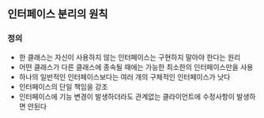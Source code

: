 ## 인터페이스 분리의 원칙

### 정의
- 한 클래스는 자신이 사용하지 않는 인터페이스는 구현하지 말아야 한다는 원리
- 어떤 클래스가 다른 클래스에 종속될 때에는 가능한 최소한의 인터페이스만을 사용
- 하나의 일반적인 인터페이스보다는 여러 개의 구체적인 인터페이스가 낫다
- 인터페이스의 단일 책임을 강조
- 인터페이스에 기능 변경이 발생하더라도 관계없는 클라이언트에 수정사항이 발생하면 안된다